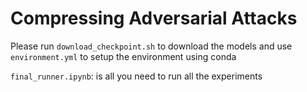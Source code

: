 # Compressing Adversarial Attacks

Please run `download_checkpoint.sh` to download the models and use `environment.yml` to setup the environment using conda

`final_runner.ipynb`: is all you need to run all the experiments
